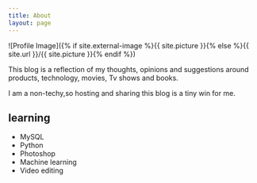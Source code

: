 ```yaml
---
title: About
layout: page
---
```

![Profile Image]({% if site.external-image %}{{ site.picture }}{% else %}{{ site.url }}/{{ site.picture }}{% endif %})



<p>This blog is a reflection of my thoughts, opinions and suggestions around products, technology, movies, Tv shows and books.</p>

<p> I am a non-techy,so hosting and sharing this blog is a tiny win for me. </p>

<h2>learning</h2>

<ul class="skill-list">
	<li> MySQL </li>
	<li> Python </li>
	<li> Photoshop </li>
	<li> Machine learning </li>
	<li> Video editing </li>
 </ul>
